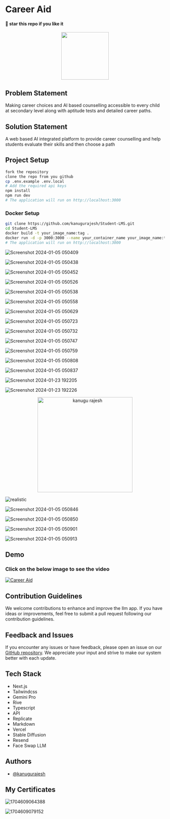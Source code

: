 # Career Aid

#### 🌟 star this repo if you like it

<div align=center>
  <img src="https://github.com/kanugurajesh/Career-Guide/assets/120458029/17388695-02cb-4463-ab0b-44b50b4dfef2" width=150 height=150>
</div>

## Problem Statement
Making career choices and AI based counselling accessible to every child at secondary level along with aptitude tests and detailed career paths.

## Solution Statement
A web based AI integrated platform to provide career counselling  and help students evaluate their skills and then choose a path

## Project Setup

```bash
fork the repository
clone the repo from you github
cp .env.example .env.local
# Add the required api keys
npm install
npm run dev
# The application will run on http://localhost:3000
```

### Docker Setup

```bash
git clone https://github.com/kanugurajesh/Student-LMS.git
cd Student-LMS
docker build -t your_image_name:tag .
docker run -d -p 3000:3000 --name your_container_name your_image_name:tag
# The application will run on http://localhost:3000
```

![Screenshot 2024-01-05 050409](https://github.com/kanugurajesh/Career-Guide/assets/120458029/bf3c4afc-7515-4725-9796-8cf737ba4a86)

![Screenshot 2024-01-05 050438](https://github.com/kanugurajesh/Career-Guide/assets/120458029/5243d8b0-4f9d-47d8-a36f-7f467ebb6dfb)

![Screenshot 2024-01-05 050452](https://github.com/kanugurajesh/Career-Guide/assets/120458029/fca09d0c-96b2-4247-85dc-1b3bbdfde4aa)

![Screenshot 2024-01-05 050526](https://github.com/kanugurajesh/Career-Guide/assets/120458029/75b72f2b-9cae-490c-bfd4-df52769581b6)

![Screenshot 2024-01-05 050538](https://github.com/kanugurajesh/Career-Guide/assets/120458029/c64f9cd3-0b3f-4c90-b6df-d30b79bd75da)

![Screenshot 2024-01-05 050558](https://github.com/kanugurajesh/Career-Guide/assets/120458029/401f429f-6209-46d8-a2bd-482a0b94ad99)

![Screenshot 2024-01-05 050629](https://github.com/kanugurajesh/Career-Guide/assets/120458029/20a20f54-8d4d-4e3a-8cf6-405c6e7d5d17)

![Screenshot 2024-01-05 050723](https://github.com/kanugurajesh/Career-Guide/assets/120458029/6527c237-927e-46c2-8fe9-fd3a1d2bd24d)

![Screenshot 2024-01-05 050732](https://github.com/kanugurajesh/Career-Guide/assets/120458029/5f53a76e-56ba-4564-8968-81287fde8c03)

![Screenshot 2024-01-05 050747](https://github.com/kanugurajesh/Career-Guide/assets/120458029/2a8ae8b5-6e68-4aad-86e5-e939001ecae1)

![Screenshot 2024-01-05 050759](https://github.com/kanugurajesh/Career-Guide/assets/120458029/9f1360c8-448c-464b-b0cd-582b520e3072)

![Screenshot 2024-01-05 050808](https://github.com/kanugurajesh/Career-Guide/assets/120458029/65c0af96-2d3b-4b12-b32d-2855c65d23d9)

![Screenshot 2024-01-05 050837](https://github.com/kanugurajesh/Career-Guide/assets/120458029/557e0b90-fdbe-4826-8144-5c4b98dd9a62)

![Screenshot 2024-01-23 192205](https://github.com/kanugurajesh/Career-Guide/assets/77529419/c94ea8b2-3073-4a5a-a2ef-01c03ea7816e)

![Screenshot 2024-01-23 192226](https://github.com/kanugurajesh/Career-Guide/assets/77529419/fda257bd-b83f-4c2f-9096-de483167fa46)

<div align=center>
  <img src="https://github.com/kanugurajesh/Career-Guide/assets/77529419/24e52300-427a-418a-98f4-9f77b3553ad1" alt="kanugu rajesh" width=300 height=300>
</div>

![realistic](https://github.com/kanugurajesh/Career-Guide/assets/77529419/6f9dffcd-5a50-4a3e-b7bf-cb516a9b2286)

![Screenshot 2024-01-05 050846](https://github.com/kanugurajesh/Career-Guide/assets/120458029/0298d1ab-c821-4707-9c4b-1954f5d6cb06)

![Screenshot 2024-01-05 050850](https://github.com/kanugurajesh/Career-Guide/assets/120458029/83a1fdf6-2044-4602-8611-56f16b0acf57)

![Screenshot 2024-01-05 050901](https://github.com/kanugurajesh/Career-Guide/assets/120458029/476f09af-1f67-4121-998f-4d4c742a20a1)

![Screenshot 2024-01-05 050913](https://github.com/kanugurajesh/Career-Guide/assets/120458029/eee7478f-85cd-44a6-b86a-a97e8850956d)

## Demo
### Click on the below image to see the video
[![Career Aid](https://github.com/kanugurajesh/Student-LMS/assets/120458029/a29ab926-79ae-49dc-a681-7c64f931259b)](https://youtu.be/0xA9cpPkJ70)

## Contribution Guidelines

We welcome contributions to enhance and improve the llm app. If you have ideas or improvements, feel free to submit a pull request following our contribution guidelines.

## Feedback and Issues

If you encounter any issues or have feedback, please open an issue on our [GitHub repository](https://github.com/kanugurajesh/Student-LMS/issues). We appreciate your input and strive to make our system better with each update.

## Tech Stack

- Next.js
- Tailwindcss
- Gemini Pro
- Rive
- Typescript
- API
- Replicate
- Markdown
- Vercel
- Stable Diffusion
- Resend
- Face Swap LLM

## Authors

- [@kanugurajesh](https://github.com/kanugurajesh)

## My Certificates

![1704609064388](https://github.com/kanugurajesh/Career-Guide/assets/77529419/5b7464e9-3e89-486b-9f71-799f6ba3b2a1)

![1704609079152](https://github.com/kanugurajesh/Career-Guide/assets/77529419/0b532004-5a3a-4114-91d1-b6c6c4fcc1cf)
